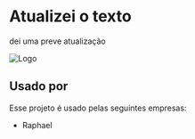 
# Atualizei o texto
dei uma preve atualização


![Logo](https://dev-to-uploads.s3.amazonaws.com/uploads/articles/th5xamgrr6se0x5ro4g6.png)


## Usado por

Esse projeto é usado pelas seguintes empresas:

- Raphael

